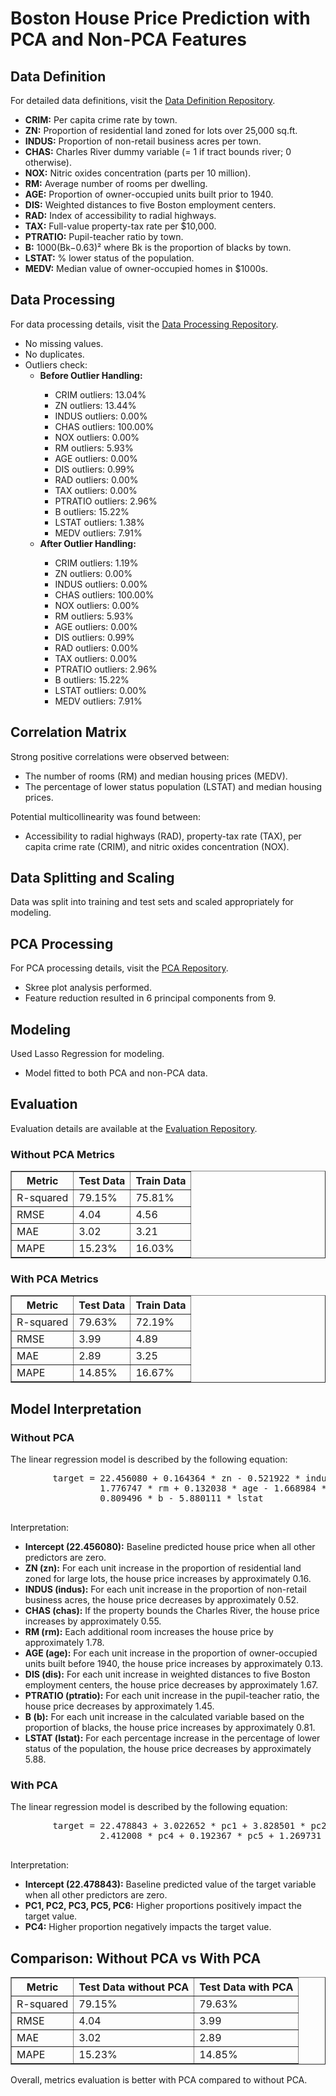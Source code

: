 <!DOCTYPE html>
<html lang="en">
<head>
    <meta charset="UTF-8">
    <meta name="viewport" content="width=device-width, initial-scale=1.0">

</head>
<body>
    <h1>Boston House Price Prediction with PCA and Non-PCA Features</h1>
    <h2>Data Definition</h2>
    <p>For detailed data definitions, visit the <a href="https://github.com/jvontama96/BostonHousePricePrediction_PCA_vs_NonPCA/tree/main/Dataset%20and%20Data%20Processing">Data Definition Repository</a>.</p>
    <ul>
        <li><strong>CRIM:</strong> Per capita crime rate by town.</li>
        <li><strong>ZN:</strong> Proportion of residential land zoned for lots over 25,000 sq.ft.</li>
        <li><strong>INDUS:</strong> Proportion of non-retail business acres per town.</li>
        <li><strong>CHAS:</strong> Charles River dummy variable (= 1 if tract bounds river; 0 otherwise).</li>
        <li><strong>NOX:</strong> Nitric oxides concentration (parts per 10 million).</li>
        <li><strong>RM:</strong> Average number of rooms per dwelling.</li>
        <li><strong>AGE:</strong> Proportion of owner-occupied units built prior to 1940.</li>
        <li><strong>DIS:</strong> Weighted distances to five Boston employment centers.</li>
        <li><strong>RAD:</strong> Index of accessibility to radial highways.</li>
        <li><strong>TAX:</strong> Full-value property-tax rate per $10,000.</li>
        <li><strong>PTRATIO:</strong> Pupil-teacher ratio by town.</li>
        <li><strong>B:</strong> 1000(Bk−0.63)² where Bk is the proportion of blacks by town.</li>
        <li><strong>LSTAT:</strong> % lower status of the population.</li>
        <li><strong>MEDV:</strong> Median value of owner-occupied homes in $1000s.</li>
    </ul>
    <h2>Data Processing</h2>
    <p>For data processing details, visit the <a href="https://github.com/jvontama96/BostonHousePricePrediction_PCA_vs_NonPCA/tree/main/Dataset%20and%20Data%20Processing">Data Processing Repository</a>.</p>
    <ul>
        <li>No missing values.</li>
        <li>No duplicates.</li>
        <li>Outliers check:
            <ul>
                <li><strong>Before Outlier Handling:</strong></li>
                <ul>
                    <li>CRIM outliers: 13.04%</li>
                    <li>ZN outliers: 13.44%</li>
                    <li>INDUS outliers: 0.00%</li>
                    <li>CHAS outliers: 100.00%</li>
                    <li>NOX outliers: 0.00%</li>
                    <li>RM outliers: 5.93%</li>
                    <li>AGE outliers: 0.00%</li>
                    <li>DIS outliers: 0.99%</li>
                    <li>RAD outliers: 0.00%</li>
                    <li>TAX outliers: 0.00%</li>
                    <li>PTRATIO outliers: 2.96%</li>
                    <li>B outliers: 15.22%</li>
                    <li>LSTAT outliers: 1.38%</li>
                    <li>MEDV outliers: 7.91%</li>
                </ul>
                <li><strong>After Outlier Handling:</strong></li>
                <ul>
                    <li>CRIM outliers: 1.19%</li>
                    <li>ZN outliers: 0.00%</li>
                    <li>INDUS outliers: 0.00%</li>
                    <li>CHAS outliers: 100.00%</li>
                    <li>NOX outliers: 0.00%</li>
                    <li>RM outliers: 5.93%</li>
                    <li>AGE outliers: 0.00%</li>
                    <li>DIS outliers: 0.99%</li>
                    <li>RAD outliers: 0.00%</li>
                    <li>TAX outliers: 0.00%</li>
                    <li>PTRATIO outliers: 2.96%</li>
                    <li>B outliers: 15.22%</li>
                    <li>LSTAT outliers: 0.00%</li>
                    <li>MEDV outliers: 7.91%</li>
                </ul>
            </ul>
        </li>
    </ul>
    <h2>Correlation Matrix</h2>
    <p>Strong positive correlations were observed between:</p>
    <ul>
        <li>The number of rooms (RM) and median housing prices (MEDV).</li>
        <li>The percentage of lower status population (LSTAT) and median housing prices.</li>
    </ul>
    <p>Potential multicollinearity was found between:</p>
    <ul>
        <li>Accessibility to radial highways (RAD), property-tax rate (TAX), per capita crime rate (CRIM), and nitric oxides concentration (NOX).</li>
    </ul>
    <h2>Data Splitting and Scaling</h2>
    <p>Data was split into training and test sets and scaled appropriately for modeling.</p>
    <h2>PCA Processing</h2>
    <p>For PCA processing details, visit the <a href="https://github.com/jvontama96/BostonHousePricePrediction_PCA_vs_NonPCA/tree/main/PCA">PCA Repository</a>.</p>
    <ul>
        <li>Skree plot analysis performed.</li>
        <li>Feature reduction resulted in 6 principal components from 9.</li>
    </ul>
    <h2>Modeling</h2>
    <p>Used Lasso Regression for modeling.</p>
    <ul>
        <li>Model fitted to both PCA and non-PCA data.</li>
    </ul>
    <h2>Evaluation</h2>
    <p>Evaluation details are available at the <a href="https://github.com/jvontama96/BostonHousePricePrediction_PCA_vs_NonPCA/tree/main/Evaluation">Evaluation Repository</a>.</p>
    <h3>Without PCA Metrics</h3>
    <table border="1">
        <tr>
            <th>Metric</th>
            <th>Test Data</th>
            <th>Train Data</th>
        </tr>
        <tr>
            <td>R-squared</td>
            <td>79.15%</td>
            <td>75.81%</td>
        </tr>
        <tr>
            <td>RMSE</td>
            <td>4.04</td>
            <td>4.56</td>
        </tr>
        <tr>
            <td>MAE</td>
            <td>3.02</td>
            <td>3.21</td>
        </tr>
        <tr>
            <td>MAPE</td>
            <td>15.23%</td>
            <td>16.03%</td>
        </tr>
    </table>
    <h3>With PCA Metrics</h3>
    <table border="1">
        <tr>
            <th>Metric</th>
            <th>Test Data</th>
            <th>Train Data</th>
        </tr>
        <tr>
            <td>R-squared</td>
            <td>79.63%</td>
            <td>72.19%</td>
        </tr>
        <tr>
            <td>RMSE</td>
            <td>3.99</td>
            <td>4.89</td>
        </tr>
        <tr>
            <td>MAE</td>
            <td>2.89</td>
            <td>3.25</td>
        </tr>
        <tr>
            <td>MAPE</td>
            <td>14.85%</td>
            <td>16.67%</td>
        </tr>
    </table>
    <h2>Model Interpretation</h2>
    <h3>Without PCA</h3>
    <p>The linear regression model is described by the following equation:</p>
    <pre>
        target = 22.456080 + 0.164364 * zn - 0.521922 * indus + 0.548867 * chas + 
                 1.776747 * rm + 0.132038 * age - 1.668984 * dis - 1.449816 * ptratio + 
                 0.809496 * b - 5.880111 * lstat
    </pre>
    <p>Interpretation:</p>
    <ul>
        <li><strong>Intercept (22.456080):</strong> Baseline predicted house price when all other predictors are zero.</li>
        <li><strong>ZN (zn):</strong> For each unit increase in the proportion of residential land zoned for large lots, the house price increases by approximately 0.16.</li>
        <li><strong>INDUS (indus):</strong> For each unit increase in the proportion of non-retail business acres, the house price decreases by approximately 0.52.</li>
        <li><strong>CHAS (chas):</strong> If the property bounds the Charles River, the house price increases by approximately 0.55.</li>
        <li><strong>RM (rm):</strong> Each additional room increases the house price by approximately 1.78.</li>
        <li><strong>AGE (age):</strong> For each unit increase in the proportion of owner-occupied units built before 1940, the house price increases by approximately 0.13.</li>
        <li><strong>DIS (dis):</strong> For each unit increase in weighted distances to five Boston employment centers, the house price decreases by approximately 1.67.</li>
        <li><strong>PTRATIO (ptratio):</strong> For each unit increase in the pupil-teacher ratio, the house price decreases by approximately 1.45.</li>
        <li><strong>B (b):</strong> For each unit increase in the calculated variable based on the proportion of blacks, the house price increases by approximately 0.81.</li>
        <li><strong>LSTAT (lstat):</strong> For each percentage increase in the percentage of lower status of the population, the house price decreases by approximately 5.88.</li>
    </ul>
    <h3>With PCA</h3>
    <p>The linear regression model is described by the following equation:</p>
    <pre>
        target = 22.478843 + 3.022652 * pc1 + 3.828501 * pc2 + 0.444471 * pc3 - 
                 2.412008 * pc4 + 0.192367 * pc5 + 1.269731 * pc6
    </pre>
    <p>Interpretation:</p>
    <ul>
        <li><strong>Intercept (22.478843):</strong> Baseline predicted value of the target variable when all other predictors are zero.</li>
        <li><strong>PC1, PC2, PC3, PC5, PC6:</strong> Higher proportions positively impact the target value.</li>
        <li><strong>PC4:</strong> Higher proportion negatively impacts the target value.</li>
    </ul>
    <h2>Comparison: Without PCA vs With PCA</h2>
    <table border="1">
        <tr>
            <th>Metric</th>
            <th>Test Data without PCA</th>
            <th>Test Data with PCA</th>
        </tr>
        <tr>
            <td>R-squared</td>
            <td>79.15%</td>
            <td>79.63%</td>
        </tr>
        <tr>
            <td>RMSE</td>
            <td>4.04</td>
            <td>3.99</td>
        </tr>
        <tr>
            <td>MAE</td>
            <td>3.02</td>
            <td>2.89</td>
        </tr>
        <tr>
            <td>MAPE</td>
            <td>15.23%</td>
            <td>14.85%</td>
        </tr>
    </table>
    <p>Overall, metrics evaluation is better with PCA compared to without PCA.</p>
</body>
</html>

